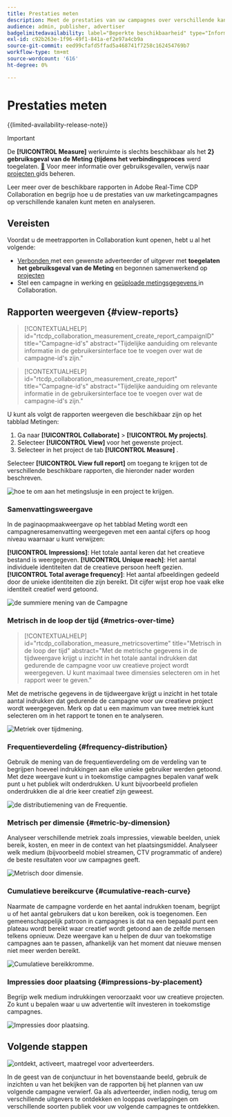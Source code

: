 ```yaml
---
title: Prestaties meten
description: Meet de prestaties van uw campagnes over verschillende kanalen. Leer hoe u verschillende rapporten kunt gebruiken en interpreteren.
audience: admin, publisher, advertiser
badgelimitedavailability: label="Beperkte beschikbaarheid" type="Informative" url="https://helpx.adobe.com/legal/product-descriptions/real-time-customer-data-platform-collaboration.html newtab=true"
exl-id: c92b263e-1f96-49f1-841a-ef2e97a4cb9a
source-git-commit: eed99cfafd5ffad5a468741f7258c162454769b7
workflow-type: tm+mt
source-wordcount: '616'
ht-degree: 0%

---
```


# Prestaties meten

{{limited-availability-release-note}}

>[!IMPORTANT]
>
>De **[!UICONTROL Measure]** werkruimte is slechts beschikbaar als het **2&rbrace; gebruiksgeval van de Meting &lbrace;tijdens het verbindingsproces** werd toegelaten. [&#128279;](../connect/establishing-connections.md#connection-settings) Voor meer informatie over gebruiksgevallen, verwijs naar [ projecten ](./manage-projects.md#project-use-cases) gids beheren.

Leer meer over de beschikbare rapporten in Adobe Real-Time CDP Collaboration en begrijp hoe u de prestaties van uw marketingcampagnes op verschillende kanalen kunt meten en analyseren.

## Vereisten

Voordat u de meetrapporten in Collaboration kunt openen, hebt u al het volgende:

* [ Verbonden ](/help/guide/connect/establishing-connections.md) met een gewenste adverteerder of uitgever met **toegelaten het gebruiksgeval van de Meting** en begonnen samenwerkend op [ projecten ](/help/guide/collaborate/manage-projects.md)
* Stel een campagne in werking en [ geüploade metingsgegevens ](/help/guide/setup/onboard-measurement-data.md) in Collaboration.

<!--

## Create a report {#create-report}

Hidden until functionality is live. At that point, move the contextualhelp from below into this section. 

The syntax rtcdp_collaboration_measurement_create_report is currently implemented in the UI. However, a preference would be to imlement the other contextualhelp ID from below instead, since that explicitly includes campaignID in the syntax. Need to sync up with UI team. More details in CORE-116991.

-->

## Rapporten weergeven {#view-reports}

>[!CONTEXTUALHELP]
>id="rtcdp_collaboration_measurement_create_report_campaignID"
>title="Campagne-id&#39;s"
>abstract="Tijdelijke aanduiding om relevante informatie in de gebruikersinterface toe te voegen over wat de campagne-id&#39;s zijn."

>[!CONTEXTUALHELP]
>id="rtcdp_collaboration_measurement_create_report"
>title="Campagne-id&#39;s"
>abstract="Tijdelijke aanduiding om relevante informatie in de gebruikersinterface toe te voegen over wat de campagne-id&#39;s zijn."

U kunt als volgt de rapporten weergeven die beschikbaar zijn op het tabblad Metingen:

1. Ga naar **[!UICONTROL Collaborate]** > **[!UICONTROL My projects]**.
2. Selecteer **[!UICONTROL View]** voor het gewenste project.
3. Selecteer in het project de tab **[!UICONTROL Measure]** .

Selecteer **[!UICONTROL View full report]** om toegang te krijgen tot de verschillende beschikbare rapporten, die hieronder nader worden beschreven.

![ hoe te om aan het metingslusje in een project te krijgen.](/help/assets/collaborate/measure/measurement.gif)

### Samenvattingsweergave

In de paginaopmaakweergave op het tabblad Meting wordt een campagneresamenvatting weergegeven met een aantal cijfers op hoog niveau waarnaar u kunt verwijzen:

**[!UICONTROL Impressions]**: Het totale aantal keren dat het creatieve bestand is weergegeven.
**[!UICONTROL Unique reach]**: Het aantal individuele identiteiten dat de creatieve persoon heeft gezien.
**[!UICONTROL Total average frequency]**: Het aantal afbeeldingen gedeeld door de unieke identiteiten die zijn bereikt. Dit cijfer wijst erop hoe vaak elke identiteit creatief werd getoond.

![ de summiere mening van de Campagne ](/help/assets/collaborate/measure/campaign-summary.png)

### Metrisch in de loop der tijd {#metrics-over-time}

>[!CONTEXTUALHELP]
>id="rtcdp_collaboration_measure_metricsovertime"
>title="Metrisch in de loop der tijd"
>abstract="Met de metrische gegevens in de tijdweergave krijgt u inzicht in het totale aantal indrukken dat gedurende de campagne voor uw creatieve project wordt weergegeven. U kunt maximaal twee dimensies selecteren om in het rapport weer te geven."

Met de metrische gegevens in de tijdweergave krijgt u inzicht in het totale aantal indrukken dat gedurende de campagne voor uw creatieve project wordt weergegeven. Merk op dat u een maximum van twee metriek kunt selecteren om in het rapport te tonen en te analyseren.

![ Metriek over tijdmening.](/help/assets/collaborate/measure/metrics-over-time.png)

### Frequentieverdeling {#frequency-distribution}

Gebruik de mening van de frequentieverdeling om de verdeling van te begrijpen hoeveel indrukkingen aan elke unieke gebruiker werden getoond. Met deze weergave kunt u in toekomstige campagnes bepalen vanaf welk punt u het publiek wilt onderdrukken. U kunt bijvoorbeeld profielen onderdrukken die al drie keer creatief zijn geweest.

![ de distributiemening van de Frequentie.](/help/assets/collaborate/measure/frequency-distribution.gif)

### Metrisch per dimensie {#metric-by-dimension}

Analyseer verschillende metriek zoals impressies, viewable beelden, uniek bereik, kosten, en meer in de context van het plaatsingsmiddel. Analyseer welk medium (bijvoorbeeld mobiel streamen, CTV programmatic of andere) de beste resultaten voor uw campagnes geeft.

![ Metrisch door dimensie.](/help/assets/collaborate/measure/metric-by-dimension.png)

### Cumulatieve bereikcurve {#cumulative-reach-curve}

Naarmate de campagne vorderde en het aantal indrukken toenam, begrijpt u of het aantal gebruikers dat u kon bereiken, ook is toegenomen. Een gemeenschappelijk patroon in campagnes is dat na een bepaald punt een plateau wordt bereikt waar creatief wordt getoond aan de zelfde mensen telkens opnieuw. Deze weergave kan u helpen de duur van toekomstige campagnes aan te passen, afhankelijk van het moment dat nieuwe mensen niet meer werden bereikt.

![ Cumulatieve bereikkromme.](/help/assets/collaborate/measure/cumulative-reach-curve.png)

### Impressies door plaatsing {#impressions-by-placement}

Begrijp welk medium indrukkingen veroorzaakt voor uw creatieve projecten. Zo kunt u bepalen waar u uw advertentie wilt investeren in toekomstige campagnes.

![ Impressies door plaatsing.](/help/assets/collaborate/measure/impressions-by-placement.png)

## Volgende stappen

![ ontdekt, activeert, maatregel voor adverteerders.](/help/assets/end-to-end-workflow/discover-activate-measure.png)

In de geest van de conjunctuur in het bovenstaande beeld, gebruik de inzichten u van het bekijken van de rapporten bij het plannen van uw volgende campagne verwierf. Ga als adverteerder, indien nodig, terug om verschillende uitgevers te ontdekken en looppas overlappingen om verschillende soorten publiek voor uw volgende campagnes te ontdekken.
